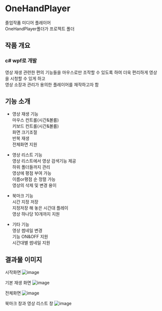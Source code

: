 # OneHandPlayer
졸업작품 미디어 플레이어</br>
OneHandPlayer폴더가 프로젝트 폴더

## 작품 개요
### c# wpf로 개발
영상 재생 관련한 편의 기능들을 마우스로만 조작할 수 있도록 하여 더욱 편리하게 영상을 시청할 수 있게 하고</br>
영상 소장과 관리가 용의한 플레이어를 재작하고자 함

## 기능 소개

- 영상 재생 기능</br>
 마우스 컨트롤(시간&볼륨)</br>
 키보드 컨트롤(시간&볼륨)</br>
 화면 크기조절</br>
 반복 재생</br>
 전체화면 지원</br>

- 영상 리스트 기능</br>
 영상 리스트에서 영상 검색기능 제공</br>
 하위 폴더들까지 관리</br>
 영상에 평점 부여 가능</br>
 이름or평점 순 정렬 가능</br>
 영상의 삭제 및 변경 용이</br>

- 북마크 기능</br>
 시간 지정 저장</br>
 지정저장 해 놓은 시간대 플레이</br>
 영상 하나당 10개까지 지원</br>

- 기타 기능</br>
 영상 썸네일 변경</br>
 기능 ON&OFF 지원</br>
 시간대별 썸네일 지원</br>

## 결과물 이미지
시작화면
![image](https://user-images.githubusercontent.com/90231631/145211082-c9601927-7514-459f-b855-475cf564a444.png)

기본 재생 화면
![image](https://user-images.githubusercontent.com/90231631/145211087-5afeb7b8-835c-4475-b3b6-1ef5f1a77960.png)

전체화면
![image](https://user-images.githubusercontent.com/90231631/145211092-6834c02c-ff2f-439e-956d-cbeb5edb6e89.png)

북마크 창과 영상 리스트 창
![image](https://user-images.githubusercontent.com/90231631/145211101-b8379043-31a6-40b3-9d2c-73973a6e8260.png)
